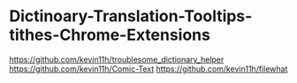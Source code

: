 # Dictinoary-Translation-Tooltips-tithes-Chrome-Extensions
https://github.com/kevin11h/troublesome_dictionary_helper https://github.com/kevin11h/Comic-Text https://github.com/kevin11h/filewhat
